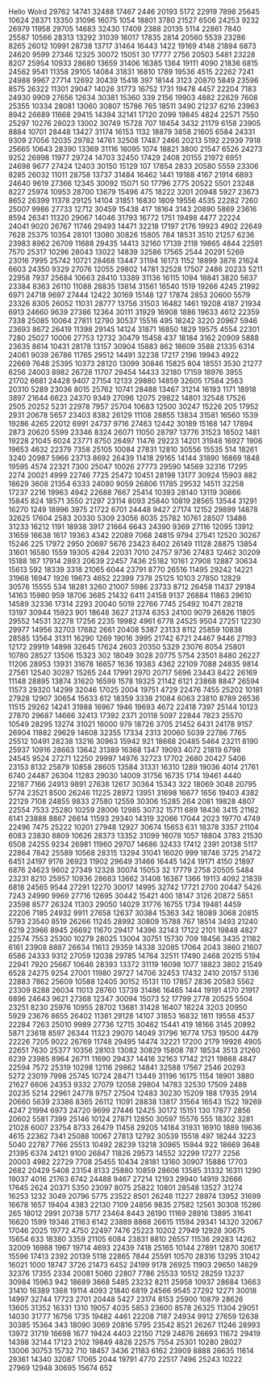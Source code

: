 Hello Wolrd
29762
14741
32488
17467
2446
20193
5172
22919
7898
25645
10624
28371
13350
31096
16075
1054
18801
3780
21527
6506
24253
9232
26979
11958
29705
14683
32430
17409
2388
20135
5114
22861
7840
25587
10566
28313
13292
31039
16017
17835
2814
20560
5539
23286
8265
26012
10991
28738
13717
31464
16443
1422
19169
4148
21894
6873
24620
9599
27346
12325
30072
15051
30
17777
2756
20503
5481
23228
8207
25954
10933
28680
13659
31406
16385
1364
19111
4090
21836
6815
24562
9541
11358
29105
14084
31831
16810
1789
19536
4515
22262
7241
24988
9967
27714
12692
30439
15418
397
18144
3123
20870
5849
23596
8575
26322
11301
29047
14026
31773
16752
1731
19478
4457
22204
7183
24930
9909
27656
12634
30381
15360
339
2156
19903
4882
22629
7608
25355
10334
28081
13060
30807
15786
765
18511
3490
21237
6216
23963
8942
26689
11668
29415
14394
32141
17120
2099
19845
4824
22571
7550
25297
10276
28023
13002
30749
15728
707
18454
3432
21179
6158
23905
8884
10701
28448
13427
31174
16153
1132
18879
3858
21605
6584
24331
9309
27056
12035
29782
14761
32508
17487
2466
20213
5192
22939
7918
25665
10643
28390
13369
31116
16095
1074
18821
3800
21547
6526
24273
9252
26998
11977
29724
14703
32450
17429
2408
20155
21972
6951
24698
9677
27424
12403
30150
15129
107
17854
2833
20580
5559
23306
8285
26032
11011
28758
13737
31484
16462
1441
19188
4167
21914
6893
24640
9619
27366
12345
30092
15071
50
17796
2775
20522
5501
23248
8227
25974
10953
28700
13679
15496
475
18222
3201
20948
5927
23673
8652
26399
11378
29125
14104
31851
16830
1809
19556
4535
22282
7260
25007
9986
27733
12712
30459
15438
417
18164
3143
20890
5869
23616
8594
26341
11320
29067
14046
31793
16772
1751
19498
4477
22224
24041
9020
26767
11746
29493
14471
32218
17197
2176
19923
4902
22649
7628
25375
10354
28101
13080
30826
15805
784
18531
3510
21257
6236
23983
8962
26709
11688
29435
14413
32160
17139
2118
19865
4844
22591
7570
25317
10296
28043
13022
14839
32586
17565
2544
20291
5269
23016
7995
25742
10721
28468
13447
31194
16173
1152
18899
3878
21624
6603
24350
9329
27076
12055
29802
14781
32528
17507
2486
20233
5211
22958
7937
25684
10663
28410
13389
31136
16115
1094
18841
3820
5637
23384
8363
26110
11088
28835
13814
31561
16540
1519
19266
4245
21992
6971
24718
9697
27444
12422
30169
15148
127
17874
2853
20600
5579
23326
8305
26052
11031
28777
13756
31503
16482
1461
19208
4187
21934
6913
24660
9639
27386
12364
30111
31929
16908
1886
19633
4612
22359
7338
25085
10064
27811
12790
30537
15516
495
18242
3220
20967
5946
23693
8672
26419
11398
29145
14124
31871
16850
1829
19575
4554
22301
7280
25027
10006
27753
12732
30479
15458
437
18184
3162
20909
5888
23635
8614
10431
28178
13157
30904
15883
862
18609
3588
21335
6314
24061
9039
26786
11765
29512
14491
32238
17217
2196
19943
4922
22669
7648
25395
10373
28120
13099
30846
15825
804
18551
3530
21277
6256
24003
8982
26728
11707
29454
14433
32180
17159
18976
3955
21702
6681
24428
9407
27154
12133
29880
14859
32605
17584
2563
20310
5289
23036
8015
25762
10741
28488
13467
31214
16193
1171
18918
3897
21644
6623
24370
9349
27096
12075
29822
14801
32548
17526
2505
20252
5231
22978
7957
25704
10683
12500
30247
15226
205
17952
2931
20678
5657
23403
8382
26129
11108
28855
13834
31581
16560
1539
19286
4265
22012
6991
24737
9716
27463
12442
30189
15168
147
17894
2873
20620
5599
23346
8324
26071
11050
28797
13776
31523
16502
1481
19228
21045
6024
23771
8750
26497
11476
29223
14201
31948
16927
1906
19653
4632
22379
7358
25105
10084
27831
12810
30556
15535
514
18261
3240
20987
5966
23713
8692
26439
11418
29165
14144
31890
16869
1848
19595
4574
22321
7300
25047
10026
27773
29590
14569
32316
17295
2274
20021
4999
22746
7725
25472
10451
28198
13177
30924
15903
882
18629
3608
21354
6333
24080
9059
26806
11785
29532
14511
32258
17237
2216
19963
4942
22688
7667
25414
10393
28140
13119
30866
15845
824
18571
3550
21297
23114
8093
25840
10819
28565
13544
31291
16270
1249
18996
3975
21722
6701
24448
9427
27174
12152
29899
14878
32625
17604
2583
20330
5309
23056
8035
25782
10761
28507
13486
31233
16212
1191
18938
3917
21664
6643
24390
9369
27116
12095
13912
31659
16638
1617
19363
4342
22089
7068
24815
9794
27541
12520
30267
15246
225
17972
2950
20697
5676
23423
8402
26149
11128
28875
13854
31601
16580
1559
19305
4284
22031
7010
24757
9736
27483
12462
30209
15188
167
17914
2893
20639
22457
7436
25182
10161
27908
12887
30634
15613
592
18339
3318
21065
6044
23791
8770
26516
11495
29242
14221
31968
16947
1926
19673
4652
22399
7378
25125
10103
27850
12829
30576
15555
534
18281
3260
21007
5986
23733
8712
26458
11437
29184
14163
15980
959
18706
3685
21432
6411
24158
9137
26884
11863
29610
14589
32336
17314
2293
20040
5019
22766
7745
25492
10471
28218
13197
30944
15923
901
18648
3627
21374
6353
24100
9079
26826
11805
29552
14531
32278
17256
2235
19982
4961
6778
24525
9504
27251
12230
29977
14956
32703
17682
2661
20408
5387
23133
8112
25859
10838
28585
13564
31311
16290
1269
19016
3995
21742
6721
24467
9446
27193
12172
29919
14898
32645
17624
2603
20350
5329
23076
8054
25801
10780
28527
13506
15323
302
18049
3028
20775
5754
23501
8480
26227
11206
28953
13931
31678
16657
1636
19383
4362
22109
7088
24835
9814
27561
12540
30287
15265
244
17991
2970
20717
5696
23443
8422
26169
11148
28895
13874
31620
16599
1578
19325
21142
6121
23868
8847
26594
11573
29320
14299
32046
17025
2004
19751
4729
22476
7455
25202
10181
27928
12907
30654
15633
612
18359
3338
21084
6063
23810
8789
26536
11515
29262
14241
31988
16967
1946
19693
4672
22418
7397
25144
10123
27870
29687
14666
32413
17392
2371
20118
5097
22844
7823
25570
10549
28295
13274
31021
16000
979
18726
3705
21452
6431
24178
9157
26904
11882
29629
14608
32355
17334
2313
20060
5039
22786
7765
25512
10491
28238
13216
30963
15942
921
18668
20485
5464
23211
8190
25937
10916
28663
13642
31389
16368
1347
19093
4072
21819
6798
24545
9524
27271
12250
29997
14976
32723
17702
2680
20427
5406
23153
8132
25879
10858
28605
13584
31331
16310
1289
19036
4014
21761
6740
24487
26304
11283
29030
14009
31756
16735
1714
19461
4440
22187
7166
24913
9891
27638
12617
30364
15343
322
18069
3048
20795
5774
23521
8500
26246
11225
28972
13951
31698
16677
1656
19403
4382
22129
7108
24855
9833
27580
12559
30306
15285
264
2081
19828
4807
22554
7533
25280
10259
28006
12985
30732
15711
689
18436
3415
21162
6141
23888
8867
26614
11593
29340
14319
32066
17044
2023
19770
4749
22496
7475
25222
10201
27948
12927
30674
15653
631
18378
3357
21104
6083
23830
8809
10626
28373
13352
31099
16078
1057
18804
3783
21530
6508
24255
9234
26981
11960
29707
14686
32433
17412
2391
20138
5117
22864
7842
25589
10568
28315
13294
31041
16020
999
18746
3725
21472
6451
24197
9176
26923
11902
29649
31466
16445
1424
19171
4150
21897
6876
24623
9602
27349
12328
30074
15053
32
17779
2758
20505
5484
23231
8210
25957
10936
28683
13662
31408
16387
1366
19113
4092
21839
6818
24565
9544
27291
12270
30017
14995
32742
17721
2700
20447
5426
7243
24990
9969
27716
12695
30442
15421
400
18147
3126
20872
5851
23598
8577
26324
11303
29050
14029
31776
16755
1734
19481
4459
22206
7185
24932
9911
27658
12637
30384
15363
342
18089
3068
20815
5793
23540
8519
26266
11245
28992
30809
15788
767
18514
3493
21240
6219
23966
8945
26692
11670
29417
14396
32143
17122
2101
19848
4827
22574
7553
25300
10279
28025
13004
30751
15730
709
18456
3435
21182
6161
23908
8887
26634
11613
29359
14338
32085
17064
2043
3860
21607
6586
24333
9312
27059
12038
29785
14764
32511
17490
2468
20215
5194
22941
7920
25667
10646
28393
13372
31119
16098
1077
18823
3802
21549
6528
24275
9254
27001
11980
29727
14706
32453
17432
2410
20157
5136
22883
7862
25609
10588
12405
30152
15131
110
17857
2836
20583
5562
23309
8288
26034
11013
28760
13739
31486
16465
1444
19191
4170
21917
6896
24643
9621
27368
12347
30094
15073
52
17799
2778
20525
5504
23251
8230
25976
10955
28702
13681
31428
16407
18224
3203
20950
5929
23676
8655
26402
11381
29128
14107
31853
16832
1811
19558
4537
22284
7263
25010
9989
27736
12715
30462
15441
419
18166
3145
20892
5871
23618
8597
26344
11323
29070
14049
31796
16774
1753
19500
4479
22226
7205
9022
26769
11748
29495
14474
32221
17200
2179
19926
4905
22651
7630
25377
10356
28103
13082
30829
15808
787
18534
3513
21260
6239
23985
8964
26711
11690
29437
14416
32163
17142
2121
19868
4847
22594
7572
25319
10298
12116
29862
14841
32588
17567
2546
20293
5272
23019
7998
25745
10724
28471
13449
31196
16175
1154
18901
3880
21627
6606
24353
9332
27079
12058
29804
14783
32530
17509
2488
20235
5214
22961
24778
9757
27504
12483
30230
15209
188
17935
2914
20660
5639
23386
8365
26112
11091
28838
13817
31564
16543
1522
19269
4247
21994
6973
24720
9699
27446
12425
30172
15151
130
17877
2856
20602
5581
7399
25146
10124
27871
12850
30597
15576
555
18302
3281
21028
6007
23754
8733
26479
11458
29205
14184
31931
16910
1889
19636
4615
22362
7341
25088
10067
27813
12792
30539
15518
497
18244
3223
5040
22787
7766
25513
10492
28239
13218
30965
15944
922
18669
3648
21395
6374
24121
9100
26847
11826
29573
14552
32299
17277
2256
20003
4982
22729
7708
25455
10434
28181
13160
30907
15886
17703
2682
20429
5408
23154
8133
25880
10859
28606
13585
31332
16311
1290
19037
4016
21763
6742
24488
9467
27214
12193
29940
14919
32666
17645
2624
20371
5350
23097
8075
25822
10801
28548
13527
31274
16253
1232
3049
20796
5775
23522
8501
26248
11227
28974
13952
31699
16678
1657
19404
4383
22130
7109
24856
9835
27582
12561
30308
15286
265
18012
2991
20738
5717
23464
8443
26190
11169
28916
13895
31641
16620
1599
19346
21163
6142
23889
8868
26615
11594
29341
14320
32067
17046
2025
19772
4750
22497
7476
25223
10202
27949
12928
30675
15654
633
18380
3359
21105
6084
23831
8810
26557
11536
29283
14262
32009
16988
1967
19714
4693
22439
7418
25165
10144
27891
12870
30617
15596
17413
2392
20139
5118
22865
7844
25591
10570
28316
13295
31042
16021
1000
18747
3726
21473
6452
24199
9178
26925
11903
29650
14629
32376
17355
2334
20081
5060
22807
7786
25533
10512
28259
13237
30984
15963
942
18689
3668
5485
23232
8211
25958
10937
28684
13663
31410
16389
1368
19114
4093
21840
6819
24566
9545
27292
12271
30018
14997
32744
17723
2701
20448
5427
23174
8153
25900
10879
28626
13605
31352
16331
1310
19057
4035
5853
23600
8578
26325
11304
29051
14030
31777
16756
1735
19482
4461
22208
7187
24934
9912
27659
12638
30385
15364
343
18090
3069
20816
5795
23542
8521
26267
11246
28993
13972
31719
16698
1677
19424
4403
22150
7129
24876
26693
11672
29419
14398
32144
17123
2102
19849
4828
22575
7554
25301
10280
28027
13006
30753
15732
710
18457
3436
21183
6162
23909
8888
26635
11614
29361
14340
32087
17065
2044
19791
4770
22517
7496
25243
10222
27969
12948
30695
15674
652
